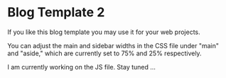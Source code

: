 # Blog Template 2

If you like this blog template you may use it for your web projects.

You can adjust the main and sidebar widths in the CSS file under "main" and "aside," which are currently set to 75% and 25% respectively.

I am currently working on the JS file. Stay tuned ...
